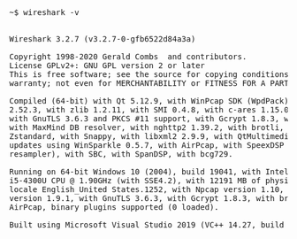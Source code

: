 <pre>
~$ wireshark -v


Wireshark 3.2.7 (v3.2.7-0-gfb6522d84a3a)

Copyright 1998-2020 Gerald Combs <gerald@wireshark.org> and contributors.
License GPLv2+: GNU GPL version 2 or later <https://www.gnu.org/licenses/gpl-2.0.html>
This is free software; see the source for copying conditions. There is NO
warranty; not even for MERCHANTABILITY or FITNESS FOR A PARTICULAR PURPOSE.

Compiled (64-bit) with Qt 5.12.9, with WinPcap SDK (WpdPack) 4.1.2, with GLib
2.52.3, with zlib 1.2.11, with SMI 0.4.8, with c-ares 1.15.0, with Lua 5.2.4,
with GnuTLS 3.6.3 and PKCS #11 support, with Gcrypt 1.8.3, with MIT Kerberos,
with MaxMind DB resolver, with nghttp2 1.39.2, with brotli, with LZ4, with
Zstandard, with Snappy, with libxml2 2.9.9, with QtMultimedia, with automatic
updates using WinSparkle 0.5.7, with AirPcap, with SpeexDSP (using bundled
resampler), with SBC, with SpanDSP, with bcg729.

Running on 64-bit Windows 10 (2004), build 19041, with Intel(R) Core(TM)
i5-4300U CPU @ 1.90GHz (with SSE4.2), with 12191 MB of physical memory, with
locale English_United States.1252, with Npcap version 1.10, based on libpcap
version 1.9.1, with GnuTLS 3.6.3, with Gcrypt 1.8.3, with brotli 1.0.2, without
AirPcap, binary plugins supported (0 loaded).

Built using Microsoft Visual Studio 2019 (VC++ 14.27, build 29111).
</pre>